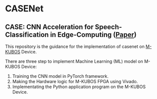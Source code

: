 # CASENet
## CASE: CNN Acceleration for Speech-Classification in Edge-Computing ([Paper](https://ieeexplore.ieee.org/document/9658881))

This repository is the guidance for the implementation of casenet on [M-KUBOS](https://www.paltek.co.jp/design/original/m-kubos/index.html) Device.

There are three step to implement Machine Learning (ML) model on M-KUBOS Device:

1. Training the CNN model in PyTorch framework.
2. Making the Hardware logic for M-KUBOS FPGA using Vivado.
3. Implementating the Python application program on the M-KUBOS Device.
